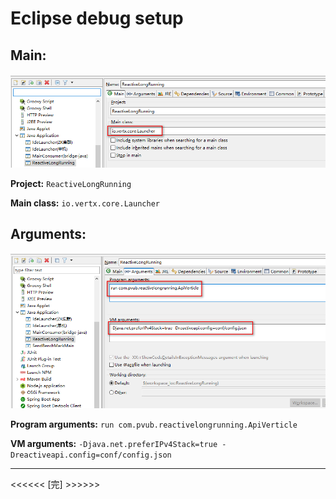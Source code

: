 # Eclipse debug setup

## Main:

![](eclipse_debug.assets/image-20230306164841752.png)

**Project:** `ReactiveLongRunning`

**Main class:** `io.vertx.core.Launcher`

## Arguments:

![](eclipse_debug.assets/image-20230306164918258.png)

**Program arguments:** `run com.pvub.reactivelongrunning.ApiVerticle`

**VM arguments:** `-Djava.net.preferIPv4Stack=true -Dreactiveapi.config=conf/config.json`

------

<<<<<< [完] >>>>>>

